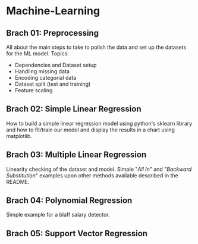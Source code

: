 # **Machine-Learning**

## Brach 01: Preprocessing

All about the main steps to take to polish the data and set up the datasets for the ML model. Topics:

- Dependencies and Dataset setup
- Handling missing data
- Encoding categorial data
- Dataset split (test and training)
- Feature scaling

## Brach 02: Simple Linear Regression

How to build a simple linear regression model using python's sklearn library and how to fit/train our model and display the results in a chart using matplotlib.

## Brach 03: Multiple Linear Regression

Linearity checking of the dataset and model. Simple "*All In*" and "*Backward Substitution*" examples upon other methods available described in the README.

## Brach 04: Polynomial Regression

Simple example for a blaff salary detector.

## Brach 05: Support Vector Regression
